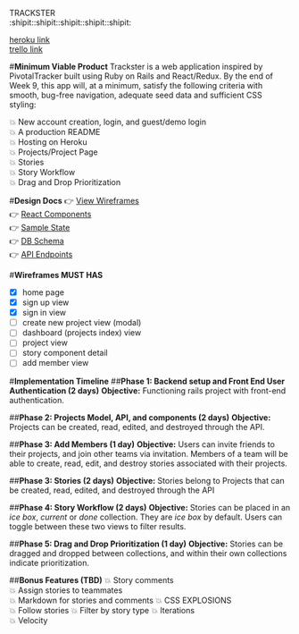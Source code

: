 TRACKSTER  
:shipit::shipit::shipit::shipit::shipit:

[heroku link](#)  
[trello link](https://trello.com/b/5xpjhjV8/trackster)

#__Minimum Viable Product__
Trackster is a web application inspired by PivotalTracker built using Ruby on Rails and React/Redux. By the end of Week 9, this app will, at a minimum, satisfy the following criteria with smooth, bug-free navigation, adequate seed data and sufficient CSS styling:

:boom: New account creation, login, and guest/demo login  
:boom: A production README  
:boom: Hosting on Heroku  
:boom: Projects/Project Page  
:boom: Stories  
:boom: Story Workflow  
:boom: Drag and Drop Prioritization  

#__Design Docs__
:point_right: [View Wireframes](./wireframes)  
:point_right: [React Components](./component-hierarchy.md)  
:point_right: [Sample State](./sample-state.md)  
:point_right: [DB Schema](./schema.md)  
:point_right: [API Endpoints](./api-endpoints.md)  

#__Wireframes MUST HAS__
- [x] home page
- [x] sign up view
- [x] sign in view
- [ ] create new project view (modal)
- [ ] dashboard (projects index) view
- [ ] project view
- [ ] story component detail
- [ ] add member view

#__Implementation Timeline__
##__Phase 1: Backend setup and Front End User Authentication (2 days)__
__Objective:__ Functioning rails project with front-end authentication.

##__Phase 2: Projects Model, API, and components (2 days)__
__Objective:__ Projects can be created, read, edited, and destroyed through the API.

##__Phase 3: Add Members  (1 day)__
__Objective:__ Users can invite friends to their projects, and join other teams via invitation. Members of a team will be able to create, read, edit, and destroy stories associated with their projects.

##__Phase 3: Stories (2 days)__
__Objective:__ Stories belong to Projects that can be created, read, edited, and destroyed through the API

##__Phase 4: Story Workflow (2 days)__
__Objective:__ Stories can be placed in an *ice box*, *current* or *done* collection. They are *ice box* by default. Users can toggle between these two views to filter results.

##__Phase 5: Drag and Drop Prioritization (1 day)__
__Objective:__ Stories can be dragged and dropped between collections, and within their own collections indicate prioritization.


##__Bonus Features (TBD)__
:boom: Story comments  
:boom: Assign stories to teammates  
:boom: Markdown for stories and comments
:boom: CSS EXPLOSIONS  
:boom: Follow stories
:boom: Filter by story type
:boom: Iterations  
:boom: Velocity  
